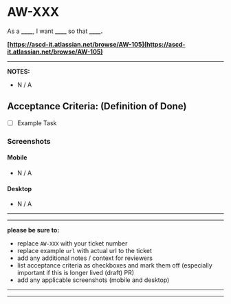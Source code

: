 # AW-XXX

As a **\_\_\_\_**, I want **\_\_\_\_** so that **\_\_\_\_.**

**[https://ascd-it.atlassian.net/browse/AW-105](https://ascd-it.atlassian.net/browse/AW-105)**

---

**NOTES:**

- N / A

## Acceptance Criteria: (Definition of Done)

- [ ] Example Task

### Screenshots

#### Mobile

- N / A

#### Desktop

- N / A

---

---

**please be sure to:**

- replace `AW-XXX` with your ticket number
- replace example `url` with actual url to the ticket
- add any additional notes / context for reviewers
- list acceptance criteria as checkboxes and mark them off (especially important if this is longer lived (draft) PR)
- add any applicable screenshots (mobile and desktop)

---

---
